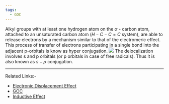 ```yaml
---
tags:
  - GOC
---
```

Alkyl groups with at least one hydrogen atom on the $\alpha$ - carbon atom, attached to an unsaturated carbon atom ($H-C-C=C$ system), are able to release electrons by a mechanism similar to that of the electromeric effect. This process of transfer of electrons participating in a single bond into the adjacent p-orbitals is know as hyper conjugation.
![](../../../Pasted%20image%2020240124193650.png)
The delocalization involves s and p orbitals (or p orbitals in case of free radicals). Thus it is also known as $s-p$ conjugation.

---
Related Links:-
- [Electronic Displacement Effect](Electronic%20Displacement%20Effect.md) 
- [GOC](GOC.md) 
- [Inductive Effect](Inductive%20Effect.md) 